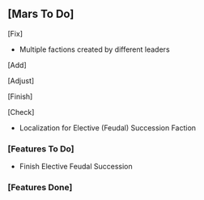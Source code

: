 ## [Mars To Do]

[Fix]
- Multiple factions created by different leaders
<!-- - War CB doesn't work properly -->
<!-- - Accepting demand doesn't change title law -->

[Add]

[Adjust]

[Finish]

[Check]
- Localization for Elective (Feudal) Succession Faction

### [Features To Do]

- Finish Elective Feudal Succession

### [Features Done]